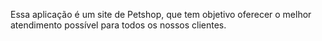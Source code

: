 Essa aplicação é um site de Petshop, que tem objetivo oferecer o melhor atendimento possível para todos os nossos clientes.